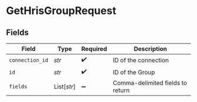 # GetHrisGroupRequest


## Fields

| Field                            | Type                             | Required                         | Description                      |
| -------------------------------- | -------------------------------- | -------------------------------- | -------------------------------- |
| `connection_id`                  | *str*                            | :heavy_check_mark:               | ID of the connection             |
| `id`                             | *str*                            | :heavy_check_mark:               | ID of the Group                  |
| `fields`                         | List[*str*]                      | :heavy_minus_sign:               | Comma-delimited fields to return |